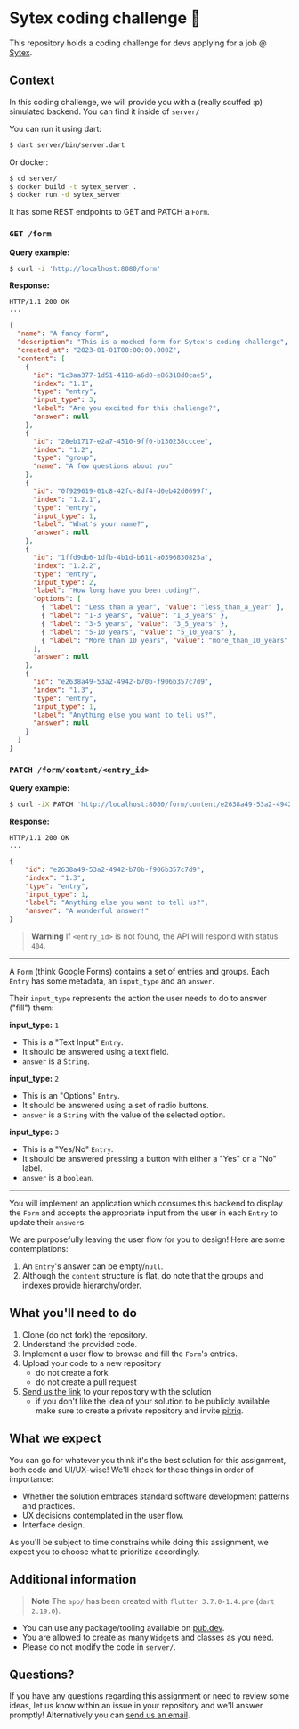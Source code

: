 # Sytex coding challenge 🎯

This repository holds a coding challenge for devs applying for a job @ [Sytex](https://sytex.io).

## Context

In this coding challenge, we will provide you with a (really scuffed :p) simulated backend. You can find it inside of `server/`

You can run it using dart:

```bash
$ dart server/bin/server.dart
```

Or docker:

```bash
$ cd server/
$ docker build -t sytex_server .
$ docker run -d sytex_server
```

It has some REST endpoints to GET and PATCH a `Form`. 

### `GET /form`

**Query example:**

```bash
$ curl -i 'http://localhost:8080/form'
``` 

**Response:**

```
HTTP/1.1 200 OK
...
```

```json
{
  "name": "A fancy form",
  "description": "This is a mocked form for Sytex's coding challenge",
  "created_at": "2023-01-01T00:00:00.000Z",
  "content": [
    {
      "id": "1c3aa377-1d51-4118-a6d0-e86318d0cae5",
      "index": "1.1",
      "type": "entry",
      "input_type": 3,
      "label": "Are you excited for this challenge?",
      "answer": null
    },
    {
      "id": "28eb1717-e2a7-4510-9ff0-b130238cccee",
      "index": "1.2",
      "type": "group",
      "name": "A few questions about you"
    },
    {
      "id": "0f929619-01c8-42fc-8df4-d0eb42d0699f",
      "index": "1.2.1",
      "type": "entry",
      "input_type": 1,
      "label": "What's your name?",
      "answer": null
    },
    {
      "id": "1ffd9db6-1dfb-4b1d-b611-a0396830825a",
      "index": "1.2.2",
      "type": "entry",
      "input_type": 2,
      "label": "How long have you been coding?",
      "options": [
        { "label": "Less than a year", "value": "less_than_a_year" },
        { "label": "1-3 years", "value": "1_3_years" },
        { "label": "3-5 years", "value": "3_5_years" },
        { "label": "5-10 years", "value": "5_10_years" },
        { "label": "More than 10 years", "value": "more_than_10_years" }
      ],
      "answer": null
    },
    {
      "id": "e2638a49-53a2-4942-b70b-f906b357c7d9",
      "index": "1.3",
      "type": "entry",
      "input_type": 1,
      "label": "Anything else you want to tell us?",
      "answer": null
    }
  ]
}
```

### `PATCH /form/content/<entry_id>`

**Query example:**

```bash
$ curl -iX PATCH 'http://localhost:8080/form/content/e2638a49-53a2-4942-b70b-f906b357c7d9' -d '{"answer": "A wonderful answer!"}'
``` 

**Response:**

```
HTTP/1.1 200 OK
...
```

```json
{
    "id": "e2638a49-53a2-4942-b70b-f906b357c7d9",
    "index": "1.3",
    "type": "entry",
    "input_type": 1,
    "label": "Anything else you want to tell us?",
    "answer": "A wonderful answer!"
}
```

> **Warning**
> If `<entry_id>` is not found, the API will respond with status `404`.

---

A `Form` (think Google Forms) contains a set of entries and groups. Each `Entry` has some metadata, an `input_type` and an `answer`.

Their `input_type` represents the action the user needs to do to answer ("fill") them:

**input_type:** `1`
- This is a "Text Input" `Entry`. 
- It should be answered using a text field. 
- `answer` is a `String`.

**input_type:** `2`
- This is an "Options" `Entry`. 
- It should be answered using a set of radio buttons. 
- `answer` is a `String` with the value of the selected option.

**input_type:** `3`
- This is a "Yes/No" `Entry`. 
- It should be answered pressing a button with either a "Yes" or a "No" label. 
- `answer` is a `boolean`.

---

You will implement an application which consumes this backend to display the `Form` and accepts the appropriate input from the user in each `Entry` to update their `answer`s. 

We are purposefully leaving the user flow for you to design! Here are some contemplations:

1. An `Entry`'s answer can be empty/`null`.
2. Although the `content` structure is flat, do note that the groups and indexes provide hierarchy/order.

## What you'll need to do

1. Clone (do not fork) the repository.
2. Understand the provided code.
3. Implement a user flow to browse and fill the `Form`'s entries.
4. Upload your code to a new repository 
    - do not create a fork
    - do not create a pull request
5. [Send us the link](mailto:francisco@sytex.io) to your repository with the solution
    - if you don't like the idea of your solution to be publicly available make sure to create a private repository and invite [pitriq](https://github.com/pitriq).


## What we expect

You can go for whatever you think it's the best solution for this assignment, both code and UI/UX-wise! We'll check for these things in order of importance:

- Whether the solution embraces standard software development patterns and practices. 
- UX decisions contemplated in the user flow.
- Interface design.

As you'll be subject to time constrains while doing this assignment, we expect you to choose what to prioritize accordingly.

## Additional information

> **Note**
> The `app/` has been created with `flutter 3.7.0-1.4.pre` (`dart 2.19.0`).

- You can use any package/tooling available on [pub.dev](https://pub.dev).
- You are allowed to create as many `Widget`s and classes as you need.
- Please do not modify the code in `server/`.

## Questions?

If you have any questions regarding this assignment or need to review some ideas, let us know within an issue in your repository and we'll answer promptly! Alternatively you can [send us an email](mailto:francisco@sytex.io).
  
